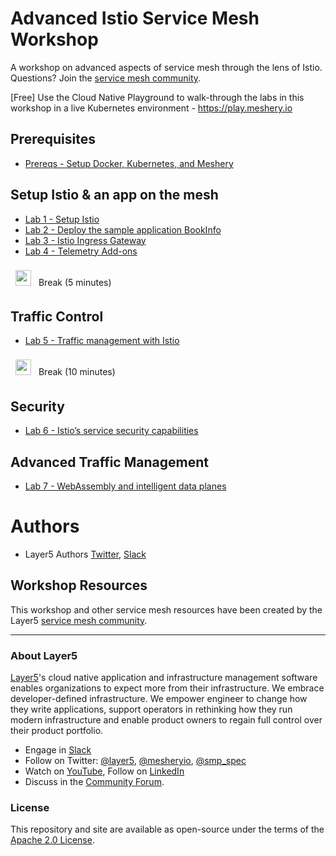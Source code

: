 # Advanced Istio Service Mesh Workshop

A workshop on advanced aspects of service mesh through the lens of Istio. Questions? Join the [service mesh community](http://slack.layer5.io).

[Free] Use the Cloud Native Playground to walk-through the labs in this workshop in a live Kubernetes environment - https://play.meshery.io

## Prerequisites

- [Prereqs - Setup Docker, Kubernetes, and Meshery](prereq/README.md)

## Setup Istio & an app on the mesh

- [Lab 1 - Setup Istio](lab-1/README.md)
- [Lab 2 - Deploy the sample application BookInfo](lab-2/README.md)
- [Lab 3 - Istio Ingress Gateway](lab-3/README.md)
- [Lab 4 - Telemetry Add-ons](lab-4/README.md)

<p>
<img src="img/break.png" height="25px" style="text-align:left; padding:8px" />
Break (5 minutes)
</p>

## Traffic Control

- [Lab 5 - Traffic management with Istio](lab-5/README.md)

<p>
<img src="img/break.png" height="25px" style="text-align:left; padding:8px" />
Break (10 minutes)
</p>

## Security

- [Lab 6 - Istio’s service security capabilities](lab-6/README.md)

## Advanced Traffic Management

- [Lab 7 - WebAssembly and intelligent data planes](lab-7/README.md)

# Authors

- Layer5 Authors [Twitter](https://twitter.com/layer5), [Slack](http://slack.layer5.io)

## Workshop Resources

This workshop and other service mesh resources have been created by the Layer5 [service mesh community](https://layer5.io/community).

<hr />

### About Layer5

[Layer5](https://layer5.io)'s cloud native application and infrastructure management software enables organizations to expect more from their infrastructure. We embrace developer-defined infrastructure. We empower engineer to change how they write applications, support operators in rethinking how they run modern infrastructure and enable product owners to regain full control over their product portfolio.

- Engage in [Slack](http://slack.layer5.io)
- Follow on Twitter: [@layer5](https://twitter.com/layer5), [@mesheryio](https://twitter.com/mesheryio), [@smp_spec](https://twitter.com/smp_spec)
- Watch on [YouTube](https://www.youtube.com/channel/UCFL1af7_wdnhHXL1InzaMvA?sub_confirmation=1), Follow on [LinkedIn](https://www.linkedin.com/company/layer5)
- Discuss in the [Community Forum](https://discuss.layer5.io).

### License

This repository and site are available as open-source under the terms of the [Apache 2.0 License](https://opensource.org/licenses/Apache-2.0).
